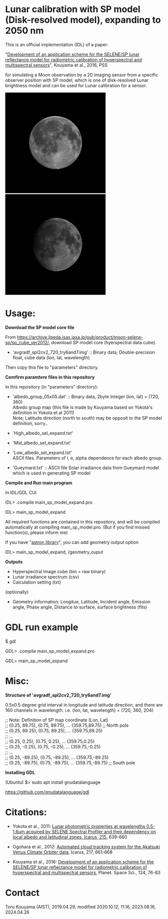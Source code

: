# Lunar calibration with SP model (Disk-resolved model), expanding to 2050 nm

This is an official implementation (IDL) of a paper:

"[Development of an application scheme for the SELENE/SP lunar reflectance model for radiometric calibration of hyperspectral and multispectral sensors](https://www.sciencedirect.com/science/article/pii/S0032063315301008)", Kouyama et al., 2016, PSS

for simulating a Moon observation by a 2D imaging sensor from a specific observer position with SP model, which is one of disk-resolved Lunar brightness model and can be used for Lunar calibration for a sensor.

<img src="outputs/simulation_image_hyper_ql_example1.jpg" width="320px"> <img src="outputs/simulation_image_hyper_ql_example2.jpg" width="320px">


# Usage:

**Download the SP model core file**

From https://archive.jlpeda.isas.jaxa.jp/pub/product/moon-selene-sp/sp_cube_ver2012/, download SP model core (hyerspectral data cube).

- 'avgradf_spl2cv2_720_try6and7.img' :: Binary data, Double-precision float, cube data (lon, lat, wavelength)

Then copy this file to "parameters" directory.

**Comfirm paramtere files in this repository**

In this repository (in "parameters" directory):

- 'albedo_group_05x05.dat' :: Binary data, 2byte Integer (lon, lat) = (720, 360)  
Albedo group map (this file is made by Kouyama based on Yokota's definition in Yokota et al 2011)  
Note; Latitude direction (north to south) may be opposit to the SP model definition, sorry..  

- 'High_albedo_sel_expand.txt'  
- 'Mid_albedo_sel_expand.txt'  
- 'Low_albedo_sel_expand.txt'  
ASCII files. Parameters of i, e, alpha dependence for each albedo group.  

- 'Gueymard.txt' :: ASCII file
Solar irradiance data from Gueymard model which is used in generating SP model

**Compile and Run main program**

In IDL/GDL CUI

IDL> .compile main_sp_model_expand.pro

IDL> main_sp_model_expand

All required functions are contained in this repository, and will be compiled automatically at compiling main_sp_model.pro.
(But if you find missed function(s), please inform me)

If you have "[astron library](https://github.com/wlandsman/IDLAstro)", you can add geometry output option

IDL> main_sp_model_expand, /geometry_ouput


**Outputs**

- Hyperspectral Image cube (bin = raw binary)
- Lunar irradiance spectrum (csv)
- Calculation setting (txt)

(optionally)
- Geometry information: Longitue, Latitude, Incident angle, Emission angle, Phase angle, Distance to surface, surface brightness (fits)

# GDL run example

$ gdl

GDL> .compile main_sp_model_expand.pro

GDL> main_sp_model_expand

# Misc:

**Structure of 'avgradf_spl2cv2_720_try6and7.img'**

0.5x0.5 degree grid interval in longitude and latitude direction, and there are 160 channels in wavelength.
i.e. (lon, lat, wavelength) = (720, 360, 204)

  ;; Note: Definition of SP map coordinate  (Lon, Lat)  
  ;; (0.25, 89.75), (0.75, 89.75), ... (359.75,89.75) ;; North pole  
  ;; (0.25, 89.25), (0.75, 89.25), ... (359.75,89.25)  
  ;; ...  
  ;; (0.25, 0.25), (0.75, 0.25), ... (359.75,0.25)  
  ;; (0.25, -0.25), (0.75, -0.25), ... (359.75,-0.25)  
  ;; ...  
  ;; (0.25, -89.25), (0.75, -89.25), ... (359.75,-89.25)  
  ;; (0.25, -89.75), (0.75, -89.75), ... (359.75,-89.75) ;; South pole  


**Installing GDL**

(Ubuntu) $> sudo apt install gnudatalanguage

https://github.com/gnudatalanguage/gdl

# Citations:
- Yokota et al., 2011: [Lunar photometric properties at wavelengths 0.5-1.6μm acquired by SELENE Spectral Profiler and their dependency on local albedo and latitudinal zones, Icarus, 215](https://www.sciencedirect.com/science/article/abs/pii/S0019103511003009), 639-660

- Ogohara et al., 2012: [Automated cloud tracking system for the Akatsuki Venus Climate Orbiter data](https://www.sciencedirect.com/science/article/abs/pii/S0019103511001904), Icarus, 217, 661-668

- Kouyama et al., 2016: [Development of an application scheme for the SELENE/SP lunar reflectance model for radiometric calibration of hyperspectral and multispectral sensors](https://www.sciencedirect.com/science/article/abs/pii/S0032063315301008), Planet. Space Sci., 124, 76-83

# Contact
Toru Kouyama (AIST), 2019.04.29, modified 2020.10.12, 11.16, 2023.08.16, 2024.04.26
